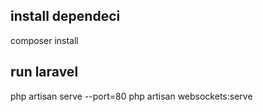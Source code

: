 
## install dependeci
composer install

## run laravel
php artisan serve --port=80
php artisan websockets:serve
